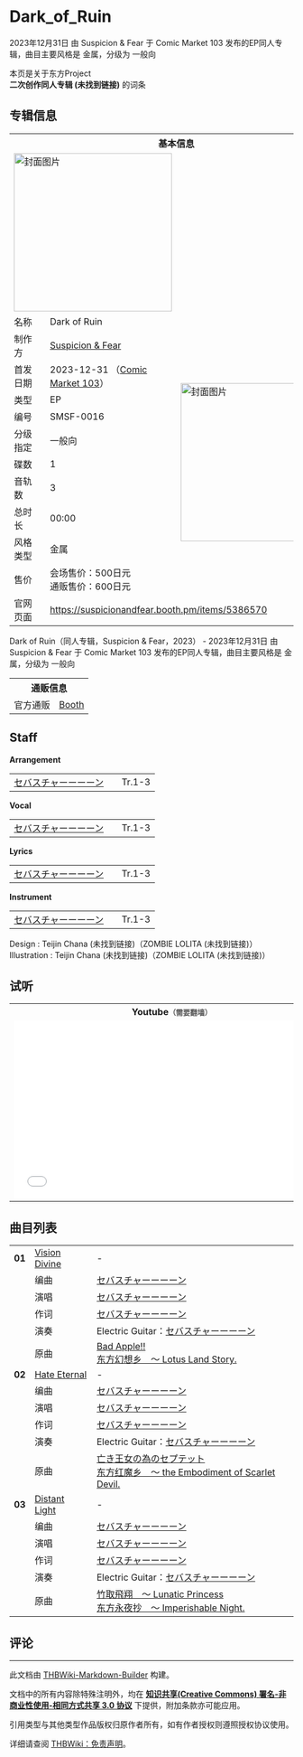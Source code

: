 # Dark_of_Ruin

<!-- source html: G:\repos\THBWiki-Markdown-Builder\THBWikiMarkdown\Temp\main\4\4e\ns0%3ADark_of_Ruin.html -->

2023年12月31日 由 Suspicion & Fear 于 Comic Market 103 发布的EP同人专辑，曲目主要风格是 金属，分级为 一般向

本页是关于东方Project  
 **二次创作同人专辑 (未找到链接)** 的词条
## 专辑信息

<table><tbody><tr><th colspan="3">基本信息</th></tr><tr><td class="cover-artwork-mobile" colspan="2"><a href="./文件-Dark_of_Ruin封面.jpg.md" class="image" title="封面图片"><img alt="封面图片" src="https://upload.thwiki.cc/thumb/2/2b/Dark_of_Ruin%E5%B0%81%E9%9D%A2.jpg/280px-Dark_of_Ruin%E5%B0%81%E9%9D%A2.jpg" decoding="async" loading="lazy" width="280" height="280" srcset="https://upload.thwiki.cc/thumb/2/2b/Dark_of_Ruin%E5%B0%81%E9%9D%A2.jpg/420px-Dark_of_Ruin%E5%B0%81%E9%9D%A2.jpg 1.5x, https://upload.thwiki.cc/thumb/2/2b/Dark_of_Ruin%E5%B0%81%E9%9D%A2.jpg/560px-Dark_of_Ruin%E5%B0%81%E9%9D%A2.jpg 2x" data-file-width="1000" data-file-height="1000"></a></td>
</tr><tr><td class="label">名称</td><td colspan="2"> Dark of Ruin </td></tr><tr><td class="label">制作方</td><td><a href="./Suspicion_&_Fear.md" title="Suspicion &amp; Fear">Suspicion &amp; Fear</a></td><td class="cover-artwork" rowspan="10" style="min-width:280px;"><a href="./文件-Dark_of_Ruin封面.jpg.md" class="image" title="封面图片"><img alt="封面图片" src="https://upload.thwiki.cc/thumb/2/2b/Dark_of_Ruin%E5%B0%81%E9%9D%A2.jpg/280px-Dark_of_Ruin%E5%B0%81%E9%9D%A2.jpg" decoding="async" loading="lazy" width="280" height="280" srcset="https://upload.thwiki.cc/thumb/2/2b/Dark_of_Ruin%E5%B0%81%E9%9D%A2.jpg/420px-Dark_of_Ruin%E5%B0%81%E9%9D%A2.jpg 1.5x, https://upload.thwiki.cc/thumb/2/2b/Dark_of_Ruin%E5%B0%81%E9%9D%A2.jpg/560px-Dark_of_Ruin%E5%B0%81%E9%9D%A2.jpg 2x" data-file-width="1000" data-file-height="1000"></a></td>
</tr><tr><td class="label">首发日期</td><td>2023-12-31&#160;（<a href="/展会作品列表?e=Comic+Market%23103">Comic Market 103</a>）</td></tr><tr><td class="label">类型</td><td>EP</td></tr><tr><td class="label">编号</td><td>SMSF-0016</td></tr><tr><td class="label">分级指定</td><td>一般向</td></tr><tr><td class="label">碟数</td><td>1</td></tr><tr><td class="label">音轨数</td><td>3</td></tr><tr><td class="label">总时长</td><td>00:00</td></tr><tr><td class="label">风格类型</td><td>金属</td></tr><tr><td class="label">售价</td><td>会场售价：500日元<br>通贩售价：600日元</td></tr>
<tr><td class="label">官网页面</td><td colspan="2"><a rel="nofollow" class="external free" href="https://suspicionandfear.booth.pm/items/5386570">https://suspicionandfear.booth.pm/items/5386570</a></td></tr></tbody></table>

Dark of Ruin（同人专辑，Suspicion &amp; Fear，2023） - 2023年12月31日 由 Suspicion &amp; Fear 于 Comic Market 103 发布的EP同人专辑，曲目主要风格是 金属，分级为 一般向

<table><tbody><tr><th colspan="3">通贩信息</th></tr><tr><td class="label">官方通贩</td><td colspan="2"><a rel="nofollow" class="external text" href="https://suspicionandfear.booth.pm/items/5386570">Booth</a></td></tr></tbody></table>


## Staff
  
 **Arrangement**   

<table><tbody><tr><td><a href="/index.php?title=%E3%82%BB%E3%83%90%E3%82%B9%E3%83%81%E3%83%A3%E3%83%BC%E3%83%BC%E3%83%BC%E3%83%BC%E3%83%B3&amp;action=edit&amp;redlink=1" class="new" title="セバスチャーーーーン（页面不存在）">セバスチャーーーーン</a></td><td></td><td>Tr.1-3</td></tr></tbody></table>

  
 **Vocal**   

<table><tbody><tr><td><a href="/index.php?title=%E3%82%BB%E3%83%90%E3%82%B9%E3%83%81%E3%83%A3%E3%83%BC%E3%83%BC%E3%83%BC%E3%83%BC%E3%83%B3&amp;action=edit&amp;redlink=1" class="new" title="セバスチャーーーーン（页面不存在）">セバスチャーーーーン</a></td><td></td><td>Tr.1-3</td></tr></tbody></table>

  
 **Lyrics**   

<table><tbody><tr><td><a href="/index.php?title=%E3%82%BB%E3%83%90%E3%82%B9%E3%83%81%E3%83%A3%E3%83%BC%E3%83%BC%E3%83%BC%E3%83%BC%E3%83%B3&amp;action=edit&amp;redlink=1" class="new" title="セバスチャーーーーン（页面不存在）">セバスチャーーーーン</a></td><td></td><td>Tr.1-3</td></tr></tbody></table>

  
 **Instrument**   

<table><tbody><tr><td><a href="/index.php?title=%E3%82%BB%E3%83%90%E3%82%B9%E3%83%81%E3%83%A3%E3%83%BC%E3%83%BC%E3%83%BC%E3%83%BC%E3%83%B3&amp;action=edit&amp;redlink=1" class="new" title="セバスチャーーーーン（页面不存在）">セバスチャーーーーン</a></td><td></td><td>Tr.1-3</td></tr></tbody></table>


Design
: Teijin Chana (未找到链接)（ZOMBIE LOLITA (未找到链接)）
Illustration
: Teijin Chana (未找到链接)（ZOMBIE LOLITA (未找到链接)）

## 试听

<table>

<tbody><tr>
<th>Youtube<span style="font-family: sans-serif; cursor: default; color:#555; font-size: 0.8em; bottom: 0.1em; font-weight: bold;" title="连接到需要翻墙网页">（需要翻墙）</span>
</th></tr>
<tr>
<td><iframe width="560" height="315" src="//www.youtube-nocookie.com/embed/hsoQqmEU5DM?" frameborder="0" allowfullscreen=""></iframe>
</td></tr></tbody></table>


## 曲目列表

<table><tbody><tr><td id="1" class="infoRD"><b>01</b></td><td id="Vision_Divine" colspan="2" class="title"><span class="new" title="（歌词页面不存在）"><a href="/index.php?title=%E6%AD%8C%E8%AF%8D:Vision_Divine&amp;boilerplate=模板:页面模板/曲目歌词&amp;action=edit">Vision Divine</a></span><span class="thcsearchlinks"><a rel="nofollow" class="external text" href="https://cd.thwiki.cc?arrange=セバスチャーーーーン&amp;vocal=セバスチャーーーーン&amp;lyric=セバスチャーーーーン&amp;ogmusic=Bad Apple!!&amp;fromwiki=Dark_of_Ruin"><span title="搜索相似同人曲"></span></a></span></td><td class="time">-</td></tr><tr><td class="left"></td><td class="label">编曲</td><td class="text" colspan="2"><a href="/index.php?title=%E3%82%BB%E3%83%90%E3%82%B9%E3%83%81%E3%83%A3%E3%83%BC%E3%83%BC%E3%83%BC%E3%83%BC%E3%83%B3&amp;action=edit&amp;redlink=1" class="new" title="セバスチャーーーーン（页面不存在）">セバスチャーーーーン</a><span class="thcsearchlinks"><a rel="nofollow" class="external text" href="https://cd.thwiki.cc?arrange=，セバスチャーーーーン&amp;fromwiki=Dark_of_Ruin"><span></span></a></span></td></tr><tr><td class="left"></td><td class="label">演唱</td><td class="text" colspan="2"><a href="/index.php?title=%E3%82%BB%E3%83%90%E3%82%B9%E3%83%81%E3%83%A3%E3%83%BC%E3%83%BC%E3%83%BC%E3%83%BC%E3%83%B3&amp;action=edit&amp;redlink=1" class="new" title="セバスチャーーーーン（页面不存在）">セバスチャーーーーン</a><span class="thcsearchlinks"><a rel="nofollow" class="external text" href="https://cd.thwiki.cc?vocal=セバスチャーーーーン&amp;fromwiki=Dark_of_Ruin"><span></span></a></span></td></tr><tr><td class="left"></td><td class="label">作词</td><td class="text" colspan="2"><a href="/index.php?title=%E3%82%BB%E3%83%90%E3%82%B9%E3%83%81%E3%83%A3%E3%83%BC%E3%83%BC%E3%83%BC%E3%83%BC%E3%83%B3&amp;action=edit&amp;redlink=1" class="new" title="セバスチャーーーーン（页面不存在）">セバスチャーーーーン</a><span class="thcsearchlinks"><a rel="nofollow" class="external text" href="https://cd.thwiki.cc?lyric=セバスチャーーーーン&amp;fromwiki=Dark_of_Ruin"><span></span></a></span></td></tr><tr><td class="left"></td><td class="label">演奏</td><td class="text" colspan="2">Electric Guitar：<a href="/index.php?title=%E3%82%BB%E3%83%90%E3%82%B9%E3%83%81%E3%83%A3%E3%83%BC%E3%83%BC%E3%83%BC%E3%83%BC%E3%83%B3&amp;action=edit&amp;redlink=1" class="new" title="セバスチャーーーーン（页面不存在）">セバスチャーーーーン</a></td></tr><tr><td class="left"></td><td class="label">原曲</td><td class="text" colspan="2"><span class="thcsearchlinks"><a rel="nofollow" class="external text" href="https://cd.thwiki.cc?ogmusic=Bad Apple!!&amp;fromwiki=Dark_of_Ruin"><span></span></a></span><div class="ogmusic"><a href="./Bad_Apple!!.md" title="Bad Apple!!">Bad Apple!!</a></div><div class="source"><a href="/%E4%B8%9C%E6%96%B9%E5%B9%BB%E6%83%B3%E4%B9%A1_%EF%BD%9E_Lotus_Land_Story." class="mw-redirect" title="东方幻想乡 ～ Lotus Land Story.">东方幻想乡　～ Lotus Land Story.</a></div></td></tr>
<tr><td id="2" class="infoRD"><b>02</b></td><td id="Hate_Eternal" colspan="2" class="title"><span class="new" title="（歌词页面不存在）"><a href="/index.php?title=%E6%AD%8C%E8%AF%8D:Hate_Eternal&amp;boilerplate=模板:页面模板/曲目歌词&amp;action=edit">Hate Eternal</a></span><span class="thcsearchlinks"><a rel="nofollow" class="external text" href="https://cd.thwiki.cc?arrange=セバスチャーーーーン&amp;vocal=セバスチャーーーーン&amp;lyric=セバスチャーーーーン&amp;ogmusic=亡き王女の為のセプテット&amp;fromwiki=Dark_of_Ruin"><span title="搜索相似同人曲"></span></a></span></td><td class="time">-</td></tr><tr><td class="left"></td><td class="label">编曲</td><td class="text" colspan="2"><a href="/index.php?title=%E3%82%BB%E3%83%90%E3%82%B9%E3%83%81%E3%83%A3%E3%83%BC%E3%83%BC%E3%83%BC%E3%83%BC%E3%83%B3&amp;action=edit&amp;redlink=1" class="new" title="セバスチャーーーーン（页面不存在）">セバスチャーーーーン</a><span class="thcsearchlinks"><a rel="nofollow" class="external text" href="https://cd.thwiki.cc?arrange=，セバスチャーーーーン&amp;fromwiki=Dark_of_Ruin"><span></span></a></span></td></tr><tr><td class="left"></td><td class="label">演唱</td><td class="text" colspan="2"><a href="/index.php?title=%E3%82%BB%E3%83%90%E3%82%B9%E3%83%81%E3%83%A3%E3%83%BC%E3%83%BC%E3%83%BC%E3%83%BC%E3%83%B3&amp;action=edit&amp;redlink=1" class="new" title="セバスチャーーーーン（页面不存在）">セバスチャーーーーン</a><span class="thcsearchlinks"><a rel="nofollow" class="external text" href="https://cd.thwiki.cc?vocal=セバスチャーーーーン&amp;fromwiki=Dark_of_Ruin"><span></span></a></span></td></tr><tr><td class="left"></td><td class="label">作词</td><td class="text" colspan="2"><a href="/index.php?title=%E3%82%BB%E3%83%90%E3%82%B9%E3%83%81%E3%83%A3%E3%83%BC%E3%83%BC%E3%83%BC%E3%83%BC%E3%83%B3&amp;action=edit&amp;redlink=1" class="new" title="セバスチャーーーーン（页面不存在）">セバスチャーーーーン</a><span class="thcsearchlinks"><a rel="nofollow" class="external text" href="https://cd.thwiki.cc?lyric=セバスチャーーーーン&amp;fromwiki=Dark_of_Ruin"><span></span></a></span></td></tr><tr><td class="left"></td><td class="label">演奏</td><td class="text" colspan="2">Electric Guitar：<a href="/index.php?title=%E3%82%BB%E3%83%90%E3%82%B9%E3%83%81%E3%83%A3%E3%83%BC%E3%83%BC%E3%83%BC%E3%83%BC%E3%83%B3&amp;action=edit&amp;redlink=1" class="new" title="セバスチャーーーーン（页面不存在）">セバスチャーーーーン</a></td></tr><tr><td class="left"></td><td class="label">原曲</td><td class="text" colspan="2"><span class="thcsearchlinks"><a rel="nofollow" class="external text" href="https://cd.thwiki.cc?ogmusic=亡き王女の為のセプテット&amp;fromwiki=Dark_of_Ruin"><span></span></a></span><div class="ogmusic"><a href="/%E4%BA%A1%E3%81%8D%E7%8E%8B%E5%A5%B3%E3%81%AE%E7%82%BA%E3%81%AE%E3%82%BB%E3%83%97%E3%83%86%E3%83%83%E3%83%88" class="mw-redirect" title="亡き王女の為のセプテット">亡き王女の為のセプテット</a></div><div class="source"><a href="/%E4%B8%9C%E6%96%B9%E7%BA%A2%E9%AD%94%E4%B9%A1_%EF%BD%9E_the_Embodiment_of_Scarlet_Devil." class="mw-redirect" title="东方红魔乡 ～ the Embodiment of Scarlet Devil.">东方红魔乡　～ the Embodiment of Scarlet Devil.</a></div></td></tr>
<tr><td id="3" class="infoRD"><b>03</b></td><td id="Distant_Light" colspan="2" class="title"><span class="new" title="（歌词页面不存在）"><a href="/index.php?title=%E6%AD%8C%E8%AF%8D:Distant_Light&amp;boilerplate=模板:页面模板/曲目歌词&amp;action=edit">Distant Light</a></span><span class="thcsearchlinks"><a rel="nofollow" class="external text" href="https://cd.thwiki.cc?arrange=セバスチャーーーーン&amp;vocal=セバスチャーーーーン&amp;lyric=セバスチャーーーーン&amp;ogmusic=竹取飛翔　～ Lunatic Princess&amp;fromwiki=Dark_of_Ruin"><span title="搜索相似同人曲"></span></a></span></td><td class="time">-</td></tr><tr><td class="left"></td><td class="label">编曲</td><td class="text" colspan="2"><a href="/index.php?title=%E3%82%BB%E3%83%90%E3%82%B9%E3%83%81%E3%83%A3%E3%83%BC%E3%83%BC%E3%83%BC%E3%83%BC%E3%83%B3&amp;action=edit&amp;redlink=1" class="new" title="セバスチャーーーーン（页面不存在）">セバスチャーーーーン</a><span class="thcsearchlinks"><a rel="nofollow" class="external text" href="https://cd.thwiki.cc?arrange=，セバスチャーーーーン&amp;fromwiki=Dark_of_Ruin"><span></span></a></span></td></tr><tr><td class="left"></td><td class="label">演唱</td><td class="text" colspan="2"><a href="/index.php?title=%E3%82%BB%E3%83%90%E3%82%B9%E3%83%81%E3%83%A3%E3%83%BC%E3%83%BC%E3%83%BC%E3%83%BC%E3%83%B3&amp;action=edit&amp;redlink=1" class="new" title="セバスチャーーーーン（页面不存在）">セバスチャーーーーン</a><span class="thcsearchlinks"><a rel="nofollow" class="external text" href="https://cd.thwiki.cc?vocal=セバスチャーーーーン&amp;fromwiki=Dark_of_Ruin"><span></span></a></span></td></tr><tr><td class="left"></td><td class="label">作词</td><td class="text" colspan="2"><a href="/index.php?title=%E3%82%BB%E3%83%90%E3%82%B9%E3%83%81%E3%83%A3%E3%83%BC%E3%83%BC%E3%83%BC%E3%83%BC%E3%83%B3&amp;action=edit&amp;redlink=1" class="new" title="セバスチャーーーーン（页面不存在）">セバスチャーーーーン</a><span class="thcsearchlinks"><a rel="nofollow" class="external text" href="https://cd.thwiki.cc?lyric=セバスチャーーーーン&amp;fromwiki=Dark_of_Ruin"><span></span></a></span></td></tr><tr><td class="left"></td><td class="label">演奏</td><td class="text" colspan="2">Electric Guitar：<a href="/index.php?title=%E3%82%BB%E3%83%90%E3%82%B9%E3%83%81%E3%83%A3%E3%83%BC%E3%83%BC%E3%83%BC%E3%83%BC%E3%83%B3&amp;action=edit&amp;redlink=1" class="new" title="セバスチャーーーーン（页面不存在）">セバスチャーーーーン</a></td></tr><tr><td class="left"></td><td class="label">原曲</td><td class="text" colspan="2"><span class="thcsearchlinks"><a rel="nofollow" class="external text" href="https://cd.thwiki.cc?ogmusic=竹取飛翔　～ Lunatic Princess&amp;fromwiki=Dark_of_Ruin"><span></span></a></span><div class="ogmusic"><a href="/%E7%AB%B9%E5%8F%96%E9%A3%9B%E7%BF%94_%EF%BD%9E_Lunatic_Princess" class="mw-redirect" title="竹取飛翔 ～ Lunatic Princess">竹取飛翔　～ Lunatic Princess</a></div><div class="source"><a href="/%E4%B8%9C%E6%96%B9%E6%B0%B8%E5%A4%9C%E6%8A%84_%EF%BD%9E_Imperishable_Night." class="mw-redirect" title="东方永夜抄 ～ Imperishable Night.">东方永夜抄　～ Imperishable Night.</a></div></td></tr></tbody></table>


## 评论




---

此文档由 [THBWiki-Markdown-Builder](https://github.com/Delsin-Yu/THBWiki-Markdown-Builder) 构建。

文档中的所有内容除特殊注明外，均在 [**知识共享(Creative Commons) 署名-非商业性使用-相同方式共享 3.0 协议**](https://creativecommons.org/licenses/by-sa/3.0/deed.zh-hans) 下提供，附加条款亦可能应用。

引用类型与其他类型作品版权归原作者所有，如有作者授权则遵照授权协议使用。

详细请查阅 [THBWiki：免责声明](https://thbwiki.cc/THBWiki:%E5%85%8D%E8%B4%A3%E5%A3%B0%E6%98%8E)。

